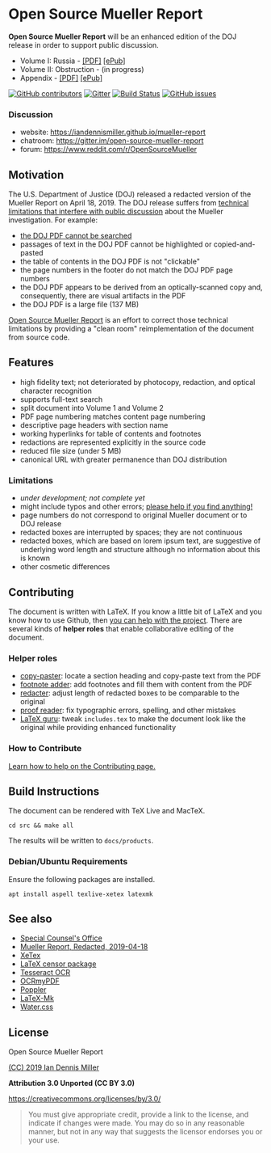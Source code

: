 # Open Source Mueller Report

**Open Source Mueller Report** will be an enhanced edition of the DOJ release in order to support public discussion.

- Volume I: Russia - [[PDF]](https://iandennismiller.github.io/mueller-report/mueller-report-vol-1.pdf) [[ePub]](https://iandennismiller.github.io/mueller-report/mueller-report-vol-1.epub)
- Volume II: Obstruction - (in progress)
- Appendix - [[PDF]](https://iandennismiller.github.io/mueller-report/mueller-report-appendix.pdf) [[ePub]](https://iandennismiller.github.io/mueller-report/mueller-report-appendix.epub)

[![GitHub contributors](https://img.shields.io/github/contributors-anon/iandennismiller/mueller-report.svg)](https://github.com/iandennismiller/mueller-report/)
[![Gitter](https://img.shields.io/gitter/room/iandennismiller/mueller-report.svg)](https://gitter.im/open-source-mueller-report/community)
[![Build Status](https://travis-ci.org/iandennismiller/mueller-report.svg?branch=master)](https://travis-ci.org/iandennismiller/mueller-report)
[![GitHub issues](https://img.shields.io/github/issues-raw/iandennismiller/mueller-report.svg)](https://github.com/iandennismiller/mueller-report/issues)

### Discussion

- website: https://iandennismiller.github.io/mueller-report
- chatroom: https://gitter.im/open-source-mueller-report
- forum: https://www.reddit.com/r/OpenSourceMueller

## Motivation

The U.S. Department of Justice (DOJ) released a redacted version of the Mueller Report on April 18, 2019.
The DOJ release suffers from [technical limitations that interfere with public discussion](https://www.pdfa.org/a-technical-and-cultural-assessment-of-the-mueller-report-pdf/) about the Mueller investigation.
For example:

- [the DOJ PDF cannot be searched](https://www.pdfa.org/even-with-ocr-the-mueller-report-pdf-isnt-fully-searchable/)
- passages of text in the DOJ PDF cannot be highlighted or copied-and-pasted
- the table of contents in the DOJ PDF is not "clickable"
- the page numbers in the footer do not match the DOJ PDF page numbers
- the DOJ PDF appears to be derived from an optically-scanned copy and, consequently, there are visual artifacts in the PDF
- the DOJ PDF is a large file (137 MB)

[Open Source Mueller Report](https://github.com/iandennismiller/mueller-report) is an effort to correct those technical limitations by providing a "clean room" reimplementation of the document from source code.

## Features

- high fidelity text; not deteriorated by photocopy, redaction, and optical character recognition
- supports full-text search
- split document into Volume 1 and Volume 2
- PDF page numbering matches content page numbering
- descriptive page headers with section name
- working hyperlinks for table of contents and footnotes
- redactions are represented explicitly in the source code
- reduced file size (under 5 MB)
- canonical URL with greater permanence than DOJ distribution

### Limitations

- *under development; not complete yet*
- might include typos and other errors; [please help if you find anything!](https://github.com/iandennismiller/mueller-report/blob/master/Contributing.md#contributing)
- page numbers do not correspond to original Mueller document or to DOJ release
- redacted boxes are interrupted by spaces; they are not continuous
- redacted boxes, which are based on lorem ipsum text, are suggestive of underlying word length and structure although no information about this is known
- other cosmetic differences

## Contributing

The document is written with LaTeX.
If you know a little bit of LaTeX and you know how to use Github, then [you can help with the project](https://github.com/iandennismiller/mueller-report/blob/master/Contributing.md#contributing).
There are several kinds of **helper roles** that enable collaborative editing of the document.

### Helper roles

- [copy-paster](https://github.com/iandennismiller/mueller-report/blob/master/Contributing.md#helper-roles): locate a section heading and copy-paste text from the PDF
- [footnote adder](https://github.com/iandennismiller/mueller-report/blob/master/Contributing.md#helper-roles): add footnotes and fill them with content from the PDF
- [redacter](https://github.com/iandennismiller/mueller-report/blob/master/Contributing.md#helper-roles):  adjust length of redacted boxes to be comparable to the original
- [proof reader](https://github.com/iandennismiller/mueller-report/blob/master/Contributing.md#helper-roles): fix typographic errors, spelling, and other mistakes
- [LaTeX guru](https://github.com/iandennismiller/mueller-report/blob/master/Contributing.md#helper-roles): tweak `includes.tex` to make the document look like the original while providing enhanced functionality

### How to Contribute

[Learn how to help on the Contributing page.](https://github.com/iandennismiller/mueller-report/blob/master/Contributing.md#contributing)

## Build Instructions

The document can be rendered with TeX Live and MacTeX.

```
cd src && make all
```

The results will be written to `docs/products`.

### Debian/Ubuntu Requirements

Ensure the following packages are installed.

```
apt install aspell texlive-xetex latexmk
```

## See also

- [Special Counsel's Office](https://www.justice.gov/sco)
- [Mueller Report, Redacted, 2019-04-18](https://www.justice.gov/storage/report.pdf)
- [XeTex](http://xetex.sourceforge.net/)
- [LaTeX censor package](https://ctan.org/pkg/censor)
- [Tesseract OCR](https://github.com/tesseract-ocr/tesseract)
- [OCRmyPDF](https://github.com/jbarlow83/OCRmyPDF)
- [Poppler](https://poppler.freedesktop.org/)
- [LaTeX-Mk](http://latex-mk.sourceforge.net/)
- [Water.css](https://kognise.github.io/water.css/)

## License

Open Source Mueller Report

[(CC) 2019 Ian Dennis Miller](https://github.com/iandennismiller/mueller-report/blob/master/License.md)

**Attribution 3.0 Unported (CC BY 3.0)**

https://creativecommons.org/licenses/by/3.0/

> You must give appropriate credit, provide a link to the license, and indicate if changes were made. You may do so in any reasonable manner, but not in any way that suggests the licensor endorses you or your use.

